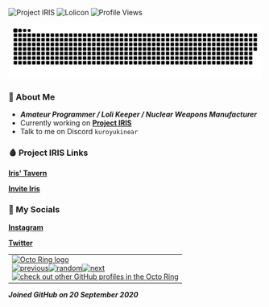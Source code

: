 ![Project IRIS](https://img.shields.io/badge/Project-IRIS-red) ![Lolicon](https://img.shields.io/badge/Weeb-Lolicon-pink) ![Profile Views](https://komarev.com/ghpvc/?username=KuroyukiNear&color=blueviolet)

<img src="https://raw.githubusercontent.com/KuroyukiNear/KuroyukiNear/output/github-contribution-grid-snake-dark.svg?palette=github-dark" />



### 👋 About Me
- ***Amateur Programmer / Loli Keeper / Nuclear Weapons Manufacturer***
- Currently working on [**Project IRIS**](https://kuroyukinear.github.io/Near/projects/ProjectIRIS.html)
- Talk to me on Discord `kuroyukinear`

### 🩸 Project IRIS Links
[**Iris' Tavern**](https://discord.gg/9RUy6suKsy)

[**Invite Iris**](https://discord.com/oauth2/authorize?client_id=902720782503907358&permissions=1644971949559&scope=bot)

### 👀 My Socials
[**Instagram**](https://www.instagram.com/kuroyuki.near/)

[**Twitter**](https://twitter.com/KuroyukiNear)


<table><tbody><tr><td><a href="https://octo-ring.com/"><img src="https://octo-ring.com/static/img/widget/top.png" width="99%" alt="Octo Ring logo" align="top"></a><br><a href="https://octo-ring.com/p/KuroyukiNear/prev"><img src="https://octo-ring.com/static/img/widget/prev.png" width="33%" alt="previous" align="top" title="previous profile"></a><a href="https://octo-ring.com/p/KuroyukiNear/random"><img src="https://octo-ring.com/static/img/widget/random.png" width="33%" alt="random" align="top" title="random profile"></a><a href="https://octo-ring.com/p/KuroyukiNear/next"><img src="https://octo-ring.com/static/img/widget/next.png" width="33%" alt="next" align="top" title="next profile"></a><br><a href="https://octo-ring.com/"><img src="https://octo-ring.com/static/img/widget/bottom.png" width="99%" alt="check out other GitHub profiles in the Octo Ring" align="top"></a></td></tr></tbody></table>

***Joined GitHub on 20 September 2020***
